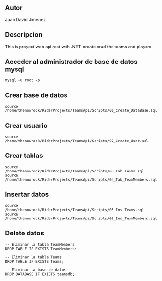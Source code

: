 ## Autor
Juan David Jimenez


## Descripcion
This is proyect web api rest with .NET, create crud the teams and players

## Acceder al administrador de base de datos mysql
```
mysql -u root -p
```

## Crear base de datos
```
source /home/thenowrock/RiderProjects/TeamsApi/Scripts/01_Create_DataBase.sql
```

## Crear usuario
```
source /home/thenowrock/RiderProjects/TeamsApi/Scripts/02_Create_User.sql
```

## Crear tablas
```
source /home/thenowrock/RiderProjects/TeamsApi/Scripts/03_Tab_Teams.sql
source /home/thenowrock/RiderProjects/TeamsApi/Scripts/04_Tab_TeamMembers.sql
```

## Insertar datos
```
source /home/thenowrock/RiderProjects/TeamsApi/Scripts/05_Ins_Teams.sql
source /home/thenowrock/RiderProjects/TeamsApi/Scripts/06_Ins_TeamMembers.sql                                 
```                                                                         

## Delete datos
```
-- Eliminar la tabla TeamMembers
DROP TABLE IF EXISTS TeamMembers;

-- Eliminar la tabla Teams
DROP TABLE IF EXISTS Teams;

-- Eliminar la base de datos
DROP DATABASE IF EXISTS teamsdb;
```


